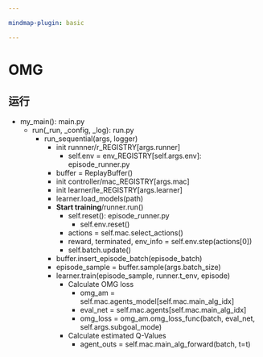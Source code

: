 ```yaml
---

mindmap-plugin: basic

---
```


# OMG

## 运行
- my_main(): main.py
    - run(_run, _config, _log): run.py
        - run_sequential(args, logger)
            - init runnner/r_REGISTRY[args.runner]
                - self.env = env_REGISTRY[self.args.env]: episode_runner.py
            - buffer = ReplayBuffer()
            - init controller/mac_REGISTRY[args.mac]
            - init learner/le_REGISTRY[args.learner]
            - learner.load_models(path)
            - **Start training**/runner.run()
                - self.reset(): episode_runner.py
                    - self.env.reset()
                - actions = self.mac.select_actions()
                - reward, terminated, env_info = self.env.step(actions[0])
                - self.batch.update()
            - buffer.insert_episode_batch(episode_batch)
            - episode_sample = buffer.sample(args.batch_size)
            - learner.train(episode_sample, runner.t_env, episode)
	            - Calculate OMG loss
	                - omg_am = self.mac.agents_model[self.mac.main_alg_idx]
	                - eval_net = self.mac.agents[self.mac.main_alg_idx]
	                - omg_loss = omg_am.omg_loss_func(batch, eval_net, self.args.subgoal_mode)
				- Calculate estimated Q-Values
					- agent_outs = self.mac.main_alg_forward(batch, t=t)

